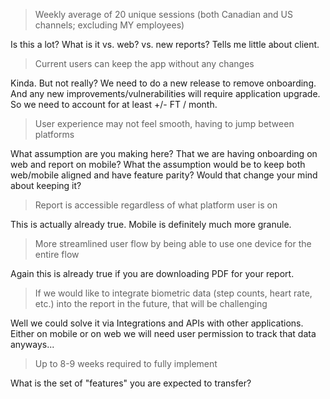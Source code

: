  > Weekly average of 20 unique sessions (both Canadian and US channels; excluding MY employees)
 
Is this a lot? What is it vs. web? vs. new reports? 
Tells me little about client. 

> Current users can keep the app without any changes

Kinda. But not really? We need to do a new release to remove onboarding. And any new improvements/vulnerabilities will require application upgrade. So we need to account for at least +/- FT / month.

> User experience may not feel smooth, having to jump between platforms

What assumption are you making here? That we are having onboarding on web and report on mobile? What the assumption would be to keep both web/mobile aligned and have feature parity? Would that change your mind about keeping it?

> Report is accessible regardless of what platform user is on

This is actually already true. Mobile is definitely much more granule.

> More streamlined user flow by being able to use one device for the entire flow

Again this is already true if you are downloading PDF for your report.

> If we would like to integrate biometric data (step counts, heart rate, etc.) into the report in the future, that will be challenging

Well we could solve it via Integrations and APIs with other applications. Either on mobile or on web we will need user permission to track that data anyways... 

> Up to 8-9 weeks required to fully implement

What is the set of "features" you are expected to transfer?